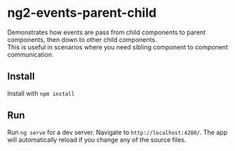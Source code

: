 # ng2-events-parent-child
Demonstrates how events are pass from child components to parent components, then down to other child components.  
This is useful in scenarios where you need sibling component to component communication.

## Install
Install with `npm install`  

## Run
Run `ng serve` for a dev server. Navigate to `http://localhost:4200/`. The app will automatically reload if you change any of the source files.
